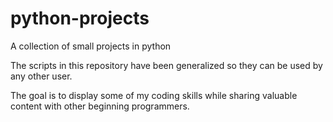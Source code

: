 # python-projects
A collection of small projects in python

The scripts in this repository have been generalized so they can be used by any other user.

The goal is to display some of my coding skills while sharing valuable content with other beginning programmers.
